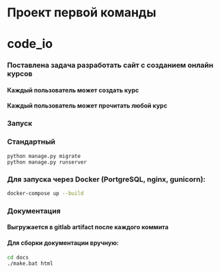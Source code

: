 # Проект первой команды

# code_io

### Поставлена задача разработать сайт с созданием онлайн курсов
#### Каждый пользователь может создать курс
#### Каждый пользователь может прочитать любой курс

### Запуск

### Стандартный

```shell
python manage.py migrate
python manage.py runserver
```

### Для запуска через Docker (PortgreSQL, nginx, gunicorn):
```bash
docker-compose up --build
```


### Документация

#### Выгружается в gitlab artifact после каждого коммита

#### Для сборки документации вручную:
```bash
cd docs
./make.bat html
```
